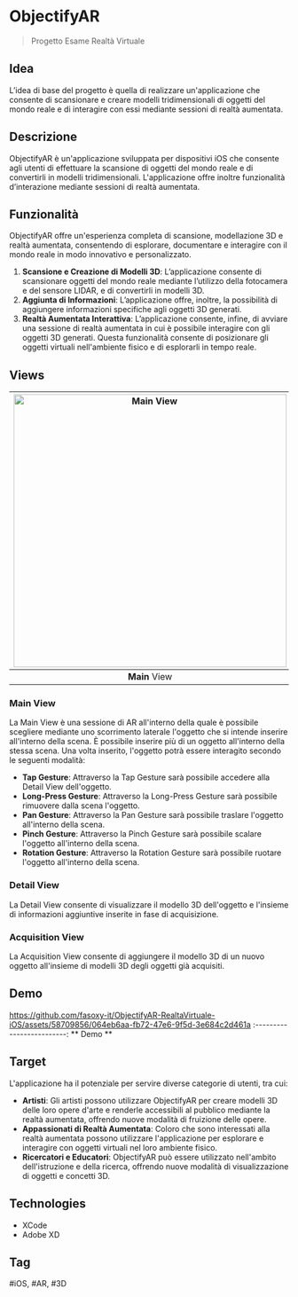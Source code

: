 # ObjectifyAR

> Progetto Esame Realtà Virtuale

## Idea

L’idea di base del progetto è quella di realizzare un'applicazione che consente di scansionare e creare modelli tridimensionali di oggetti del mondo reale e di interagire con essi mediante sessioni di realtà aumentata.

## Descrizione

ObjectifyAR è un'applicazione sviluppata per dispositivi iOS che consente agli utenti di effettuare la scansione di oggetti del mondo reale e di convertirli in modelli tridimensionali. L'applicazione offre inoltre funzionalità d’interazione mediante sessioni di realtà aumentata.

## Funzionalità

ObjectifyAR offre un'esperienza completa di scansione, modellazione 3D e realtà aumentata, consentendo di esplorare, documentare e interagire con il mondo reale in modo innovativo e personalizzato.

1. **Scansione e Creazione di Modelli 3D**: L’applicazione consente di scansionare oggetti del mondo reale mediante l’utilizzo della fotocamera e del sensore LIDAR, e di convertirli in modelli 3D. 
2. **Aggiunta di Informazioni**: L’applicazione offre, inoltre, la possibilità di aggiungere informazioni specifiche agli oggetti 3D generati.
3. **Realtà Aumentata Interattiva**: L’applicazione consente, infine, di avviare una sessione di realtà aumentata in cui è possibile interagire con gli oggetti 3D generati. Questa funzionalità consente di posizionare gli oggetti virtuali nell'ambiente fisico e di esplorarli in tempo reale.

## Views

<img width="492" alt="Main View" src="https://github.com/fasoxy-it/ObjectifyAR-RealtaVirtuale-iOS/assets/58709856/ead1f26a-83f4-4d1e-8357-d6f94ef39813"> | <img width="492" alt="Detail View" src="https://github.com/fasoxy-it/ObjectifyAR-RealtaVirtuale-iOS/assets/58709856/4fe61601-1cd4-4290-bf9c-b8862107dacf"> | <img width="492" alt="Acquisition View" src="https://github.com/fasoxy-it/ObjectifyAR-RealtaVirtuale-iOS/assets/58709856/b34b29bc-3b41-4c4b-be87-1019bcdd48f5">
:-------------------------:|:-------------------------:|:-------------------------:
**Main** View | **Detail** View | **Acquisition** View

### Main View

La Main View è una sessione di AR all'interno della quale è possibile scegliere mediante uno scorrimento laterale l'oggetto che si intende inserire all'interno della scena. È possibile inserire più di un oggetto all'interno della stessa scena. Una volta inserito, l'oggetto potrà essere interagito secondo le seguenti modalità:

* **Tap Gesture**: Attraverso la Tap Gesture sarà possibile accedere alla Detail View dell'oggetto.
* **Long-Press Gesture**: Attraverso la Long-Press Gesture sarà possibile rimuovere dalla scena l'oggetto.
* **Pan Gesture**: Attraverso la Pan Gesture sarà possibile traslare l'oggetto all'interno della scena.
* **Pinch Gesture**: Attraverso la Pinch Gesture sarà possibile scalare l'oggetto all'interno della scena.
* **Rotation Gesture**: Attraverso la Rotation Gesture sarà possibile ruotare l'oggetto all'interno della scena.

### Detail View

La Detail View consente di visualizzare il modello 3D dell'oggetto e l'insieme di informazioni aggiuntive inserite in fase di acquisizione.

### Acquisition View

La Acquisition View consente di aggiungere il modello 3D di un nuovo oggetto all'insieme di modelli 3D degli oggetti già acquisiti.

## Demo

https://github.com/fasoxy-it/ObjectifyAR-RealtaVirtuale-iOS/assets/58709856/064eb6aa-fb72-47e6-9f5d-3e684c2d461a
:-------------------------:
** Demo **

## Target

L'applicazione ha il potenziale per servire diverse categorie di utenti, tra cui:

* **Artisti**: Gli artisti possono utilizzare ObjectifyAR per creare modelli 3D delle loro opere d'arte e renderle accessibili al pubblico mediante la realtà aumentata, offrendo nuove modalità di fruizione delle opere.
* **Appassionati di Realtà Aumentata**: Coloro che sono interessati alla realtà aumentata possono utilizzare l'applicazione per esplorare e interagire con oggetti virtuali nel loro ambiente fisico.
* **Ricercatori e Educatori**: ObjectifyAR può essere utilizzato nell'ambito dell'istruzione e della ricerca, offrendo nuove modalità di visualizzazione di oggetti e concetti 3D.

## Technologies

* XCode
* Adobe XD

## Tag

#iOS, #AR, #3D
